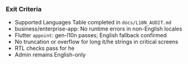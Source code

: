 ### Exit Criteria

- Supported Languages Table completed in `docs/L10N_AUDIT.md`
- business/enterprise-app: No runtime errors in non-English locales
- Flutter `appoint`: gen-l10n passes; English fallback confirmed
- No truncation or overflow for long it/he strings in critical screens
- RTL checks pass for he
- Admin remains English-only



